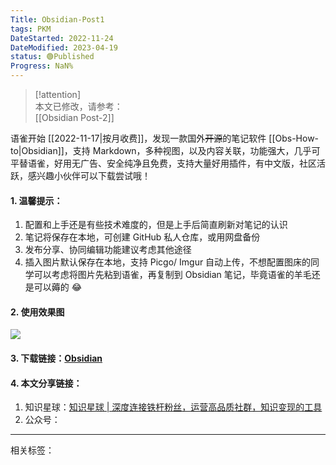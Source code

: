 ```yaml
---
Title: Obsidian-Post1
tags: PKM
DateStarted: 2022-11-24
DateModified: 2023-04-19
status: 🟢Published
Progress: NaN%
---
```


> [!attention]  
> 本文已修改，请参考：  
> [[Obsidian Post-2]]

语雀开始 [[2022-11-17|按月收费]]，发现一款国外~~开源~~的笔记软件 [[Obs-How-to|Obsidian]]，支持 Markdown，多种视图，以及内容关联，功能强大，几乎可平替语雀，好用无广告、安全纯净且免费，支持大量好用插件，有中文版，社区活跃，感兴趣小伙伴可以下载尝试哦！

#### 1. 温馨提示：

1. 配置和上手还是有些技术难度的，但是上手后简直刷新对笔记的认识
2. 笔记将保存在本地，可创建 GitHub 私人仓库，或用网盘备份
3. 发布分享、协同编辑功能建议考虑其他途径
4. 插入图片默认保存在本地，支持 Picgo/ Imgur 自动上传，不想配置图床的同学可以考虑将图片先粘到语雀，再复制到 Obsidian 笔记，毕竟语雀的羊毛还是可以薅的 😂

#### 2. 使用效果图

![](https://cdn.nlark.com/yuque/0/2022/png/29677165/1669290486575-4a3d3b02-8311-4a0f-a0be-273db6779bd2.png)

#### 3. 下载链接：[Obsidian](https://obsidian.md/)

#### 4. 本文分享链接：

1. 知识星球：[知识星球 | 深度连接铁杆粉丝，运营高品质社群，知识变现的工具](https://articles.zsxq.com/id_5t167skzd72l.html)
2. 公众号：

---

相关标签：
